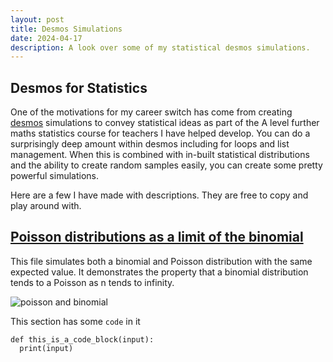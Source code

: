 ```yaml
---
layout: post
title: Desmos Simulations
date: 2024-04-17
description: A look over some of my statistical desmos simulations.
---
```


## Desmos for Statistics
One of the motivations for my career switch has come from creating [desmos](https://www.desmos.com/calculator) simulations to convey statistical ideas as part of the A level further maths statistics course for teachers I have helped develop. You can do a surprisingly deep amount within desmos including for loops and list management. When this is combined with in-built statistical distributions and the ability to create random samples easily, you can create some pretty powerful simulations.

Here are a few I have made with descriptions. They are free to copy and play around with.

## [Poisson distributions as a limit of the binomial](https://www.desmos.com/calculator/vare6rugow)
This file simulates both a binomial and Poisson distribution with the same expected value. It demonstrates the property that a binomial distribution tends to a Poisson as n tends to infinity.

![poisson and binomial](/imgs/poisson_binomial_desmos.png)


This section has some `code` in it

```
def this_is_a_code_block(input):
  print(input)
```
